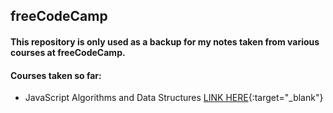 ## freeCodeCamp

#### This repository is only used as a backup for my notes taken from various courses at freeCodeCamp.

#### Courses taken so far:
- JavaScript Algorithms and Data Structures [LINK HERE](https://www.freecodecamp.org/learn/javascript-algorithms-and-data-structures/){:target="\_blank"}